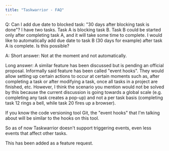 ```yaml
---
title: "Taskwarrior - FAQ"
---
```


Q: Can I add due date to blocked task: "30 days after blocking task is done"?
I have two tasks. Task A is blocking task B. Task B could be started only after completing task A, and it will take some time to complete. I would like to automatically add due date to task B (30 days for example) after task A is complete. Is this possible?

A: Short answer:
Not at the moment and not automatically.

Long answer:
A similar feature has been discussed but is pending an official proposal. Informally said feature has been called "event hooks". They would allow setting up certain actions to occur at certain moments such as, after completing a task or after modifying a task, once all tasks in a project are finished, etc.
However, I think the scenario you mention would not be solved by this because the current discussion is going towards a global scale (e.g. completing any task creates a pop-up) and not a per task basis (completing task 12 rings a bell, while task 20 fires up a browser).

If you know the code versioning tool Git, the "event hooks" that I'm talking about will be similar to the hooks on this tool.

So as of now Taskwarrior doesn't support triggering events, even less events that affect other tasks.

This has been added as a feature request.

